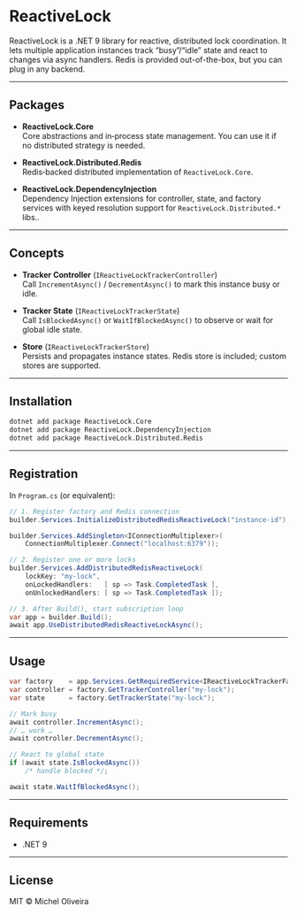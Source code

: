 # ReactiveLock

ReactiveLock is a .NET 9 library for reactive, distributed lock coordination. It lets multiple application instances track “busy”/“idle” state and react to changes via async handlers. Redis is provided out-of-the-box, but you can plug in any backend.

---

## Packages

- **ReactiveLock.Core**\
  Core abstractions and in‑process state management. You can use it if no distributed strategy is needed.

- **ReactiveLock.Distributed.Redis**\
  Redis‑backed distributed implementation of `ReactiveLock.Core`.

- **ReactiveLock.DependencyInjection**\
  Dependency Injection extensions for controller, state, and factory services with keyed resolution support for `ReactiveLock.Distributed.*` libs..

---

## Concepts

- **Tracker Controller** (`IReactiveLockTrackerController`)\
  Call `IncrementAsync()` / `DecrementAsync()` to mark this instance busy or idle.

- **Tracker State** (`IReactiveLockTrackerState`)\
  Call `IsBlockedAsync()` or `WaitIfBlockedAsync()` to observe or wait for global idle state.

- **Store** (`IReactiveLockTrackerStore`)\
  Persists and propagates instance states. Redis store is included; custom stores are supported.

---

## Installation

```bash
dotnet add package ReactiveLock.Core
dotnet add package ReactiveLock.DependencyInjection
dotnet add package ReactiveLock.Distributed.Redis
```

---

## Registration

In `Program.cs` (or equivalent):

```csharp
// 1. Register factory and Redis connection
builder.Services.InitializeDistributedRedisReactiveLock("instance-id");

builder.Services.AddSingleton<IConnectionMultiplexer>(
    ConnectionMultiplexer.Connect("localhost:6379"));

// 2. Register one or more locks
builder.Services.AddDistributedRedisReactiveLock(
    lockKey: "my-lock",
    onLockedHandlers:   [ sp => Task.CompletedTask ],
    onUnlockedHandlers: [ sp => Task.CompletedTask ]);

// 3. After Build(), start subscription loop
var app = builder.Build();
await app.UseDistributedRedisReactiveLockAsync();
```

---

## Usage

```csharp
var factory    = app.Services.GetRequiredService<IReactiveLockTrackerFactory>();
var controller = factory.GetTrackerController("my-lock");
var state      = factory.GetTrackerState("my-lock");

// Mark busy
await controller.IncrementAsync();
// … work …
await controller.DecrementAsync();

// React to global state
if (await state.IsBlockedAsync())
    /* handle blocked */;

await state.WaitIfBlockedAsync();
```

---

## Requirements

- .NET 9

---

## License

MIT © Michel Oliveira

